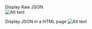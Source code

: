 Display Raw JSON            
![Alt text](https://github.com/Karla2709/Aptech-WebAPI/blob/master/Assignment01/02.png)

Display JSON in a HTML page
![Alt text](https://github.com/Karla2709/Aptech-WebAPI/blob/master/Assignment01/01.png)

